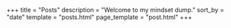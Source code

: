 +++
title = "Posts"
description = "Welcome to my mindset dump."
sort_by = "date"
template = "posts.html"
page_template = "post.html"
+++
